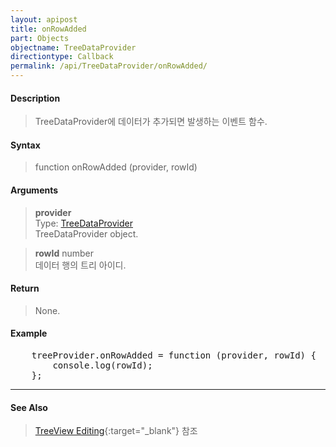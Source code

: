 ```yaml
---
layout: apipost
title: onRowAdded
part: Objects
objectname: TreeDataProvider
directiontype: Callback
permalink: /api/TreeDataProvider/onRowAdded/
---
```


#### Description

> TreeDataProvider에 데이터가 추가되면 발생하는 이벤트 함수.  

#### Syntax

> function onRowAdded (provider, rowId)

#### Arguments

> **provider**  
> Type: [TreeDataProvider](/api/TreeDataProvider/)  
> TreeDataProvider object.  

> **rowId**
> number  
> 데이터 행의 트리 아이디.  

#### Return  

> None.  
  
#### Example  

<pre class="prettyprint">
    treeProvider.onRowAdded = function (provider, rowId) {
        console.log(rowId);
    };
</pre>

---
#### See Also

> [TreeView Editing](http://demo.realgrid.net/Demo/TreeEditing){:target="_blank"} 참조   